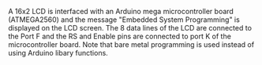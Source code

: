 A 16x2 LCD is interfaced with an Arduino mega microcontroller board (ATMEGA2560) and the message "Embedded System Programming" is displayed on the LCD screen. The 8 data lines of the LCD are connected to the Port F and the RS and Enable pins are connected to port K of the microcontroller board. Note that bare metal programming is used instead of using Arduino libary functions.
